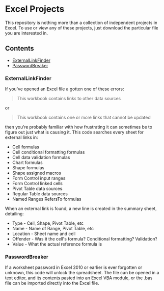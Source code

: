 # Excel Projects

This repository is nothing more than a collection of independent projects in Excel. To use or view 
any of these projects, just download the particular file you are interested in.

## Contents

* [ExternalLinkFinder](#externallinkfinder)
* [PasswordBreaker](#passwordbreaker)

### ExternalLinkFinder

If you've opened an Excel file a gotten one of these errors:

> This workbook contains links to other data sources

or

> This workbook contains one or more links that cannot be updated

then you're probably familiar with how frustrating it can sometimes be to figure out just what is 
causing it. This code searches every sheet for external links in:

- Cell formulas
- Cell conditional formatting formulas
- Cell data validation formulas
- Chart formulas
- Shape formulas
- Shape assigned macros
- Form Control input ranges
- Form Control linked cells
- Pivot Table data sources
- Regular Table data sources
- Named Ranges RefersTo formulas

When an external link is found, a new line is created in the summary sheet, detailing:
- Type     - Cell, Shape, Pivot Table, etc
- Name     - Name of Range, Pivot Table, etc
- Location - Sheet name and cell
- Offender - Was it the cell's formula? Conditional formatting? Validation?
- Value    - What the actual reference formula is

### PasswordBreaker

If a worksheet password in Excel 2010 or earlier is ever forgotten or unknown, this code will unlock
the spreadsheet. The file can be opened in a text editor, and its contents pasted into an Excel VBA 
module, or the .bas file can be imported directly into the Excel file.